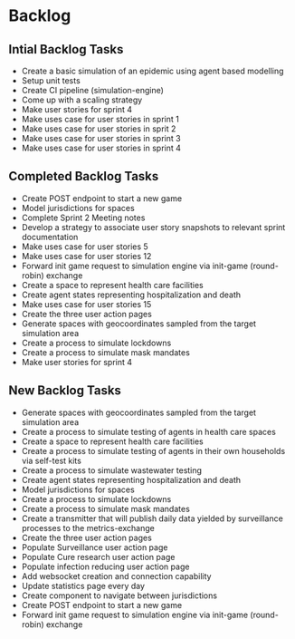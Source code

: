 # Backlog

## Intial Backlog Tasks
-   Create a basic simulation of an epidemic using agent based modelling
-   Setup unit tests
-   Create CI pipeline (simulation-engine)
-   Come up with a scaling strategy
-   Make user stories for sprint 4
-   Make uses case for user stories in sprint 1
-   Make uses case for user stories in sprit 2
-   Make uses case for user stories in sprint 3
-   Make uses case for user stories in sprint 4

## Completed Backlog Tasks
-  Create POST endpoint to start a new game	
-  Model jurisdictions for spaces	
-  Complete Sprint 2 Meeting notes	
-  Develop a strategy to associate user story snapshots to relevant sprint documentation	
-  Make uses case for user stories 5	
-  Make uses case for user stories 12	
-  Forward init game request to simulation engine via init-game (round-robin) exchange	
-  Create a space to represent health care facilities	
-  Create agent states representing hospitalization and death	
-  Make uses case for user stories 15
-  Create the three user action pages	
-  Generate spaces with geocoordinates sampled from the target simulation area	
-  Create a process to simulate lockdowns
-  Create a process to simulate mask mandates
-  Make user stories for sprint 4

## New Backlog Tasks
-   Generate spaces with geocoordinates sampled from the target simulation area
-   Create a process to simulate testing of agents in health care spaces
-   Create a space to represent health care facilities
-   Create a process to simulate testing of agents in their own households via self-test kits
-   Create a process to simulate wastewater testing
-   Create agent states representing hospitalization and death
-   Model jurisdictions for spaces
-   Create a process to simulate lockdowns
-   Create a process to simulate mask mandates
-   Create a transmitter that will publish daily data yielded by surveillance processes to the metrics-exchange
-   Create the three user action pages
-   Populate Surveillance user action page
-   Populate Cure research user action page
-   Populate infection reducing user action page
-   Add websocket creation and connection capability
-   Update statistics page every day
-   Create component to navigate between jurisdictions
-   Create POST endpoint to start a new game
-   Forward init game request to simulation engine via init-game (round-robin) exchange
